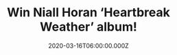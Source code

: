 ---
campaign-uuid: "c-487e809f-bf58-47a7-b52d-dbd606216518"
type: "Competition"
category: "Music"
date: "2020-03-16T06:00:00.000Z"
end-date: "2020-04-16T23:59:00.000Z"
disable-form: false
is_promoted: false
has_entry_page: true
title: "Win Niall Horan ‘Heartbreak Weather’ album!"
competition-description: "<p>’Heartbreak Weather’ is the second studio album by the\
  \ Irish singer-songwriter and former One Direction member Niall Horan. This album\
  \ is the follow up to Horan's 2017 debut record ‘Flicker’.</p>\n<p>Are you his biggest\
  \ fan? Click below for a chance to win.</p>\n"
hero-header: "Win Niall Horan ‘Heartbreak Weather’ album!"
terms-confirmation: "N/A"
banner-img: "https://assets.expresslyapp.com/asset-87503aa6-93fc-408e-90f0-98231b61012c.jpg"
logo-left-href: "aaa.nme.com"
logo-left-image: "https://assets.expresslyapp.com/asset-c8381a73-2af2-4c03-9d75-92ff045257fc.jpg"
logo-left-title: "NMEAAAA"
bg-image-hero: "https://assets.expresslyapp.com/asset-a0d44723-9171-4734-855c-46976e10bd43.jpg"
bg-image-first: "https://assets.expresslyapp.com/asset-cdb59c90-e4c7-4225-b225-f51540fdb6ef.jpg"
section1-content: "<p>’Heartbreak Weather’ is the second studio album by the Irish\
  \ singer-songwriter and former One Direction member Niall Horan. Featuring the singles\
  \ 'Nice to Meet Ya', 'Put a Little Love On Me' and 'No Judgement'</p>\n"
entry-title: "Win Niall Horan ‘Heartbreak Weather’ album!"
entry-content: "<p>Enter the draw to win Niall Horan ‘Heartbreak Weather’ album by\
  \ completing the form below before 23:59 on the 16th of April 2020.</p>\n"
has-winner: true
winner-title: "CONGRATULATIONS to Tony W. who won Niall Horan ‘Heartbreak Weather’\
  \ album!"
winner-banner: "https://assets.expresslyapp.com/asset-cb12fc9b-7e42-4967-9286-91ba642822ce.jpg"
prize-description: "Niall Horan ‘Heartbreak Weather’ album!"
special-conditions: "Multiple entries are allowed up to one every day.\r\n\r\nThis\
  \ competition is also available on: https://club.expressly.io/competitions/niall-horan-heartbreak-weather"
country-restrictions:
- "GB"
---